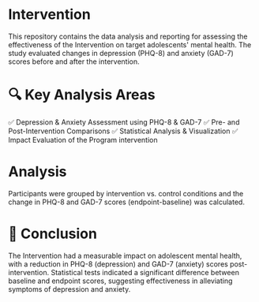 # Intervention
This repository contains the data analysis and reporting for assessing the effectiveness of the Intervention on target adolescents' mental health. The study evaluated changes in depression (PHQ-8) and anxiety (GAD-7) scores before and after the intervention.

# 🔍 Key Analysis Areas
✅ Depression & Anxiety Assessment using PHQ-8 & GAD-7
✅ Pre- and Post-Intervention Comparisons
✅ Statistical Analysis & Visualization
✅ Impact Evaluation of the Program intervention

# Analysis
Participants were grouped by intervention vs. control conditions and the change in PHQ-8 and GAD-7 scores (endpoint-baseline) was calculated. 

# 📌 Conclusion
The Intervention had a measurable impact on adolescent mental health, with a reduction in PHQ-8 (depression) and GAD-7 (anxiety) scores post-intervention.
Statistical tests indicated a significant difference between baseline and endpoint scores, suggesting effectiveness in alleviating symptoms of depression and anxiety.













